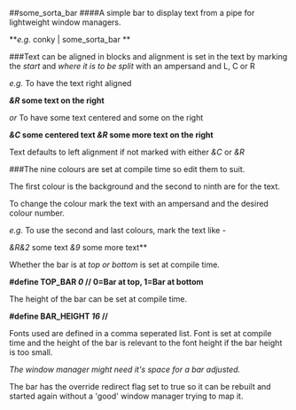 ##some_sorta_bar
####A simple bar to display text from a pipe for lightweight window managers.

***e.g.* conky | some_sorta_bar **

###Text can be aligned in blocks and alignment is set in the text by marking the *start* and *where it is to be split* with an ampersand and L, C or R

*e.g.* To have the text right aligned

***&R* some text on the right**

*or* To have some text centered and some on the right


***&C* some centered text *&R* some more text on the right**

Text defaults to left alignment if not marked with either *&C* or *&R*

###The nine colours are set at compile time so edit them to suit.

The first colour is the background and the second to ninth are for the text.

To change the colour mark the text with an ampersand and the desired colour number.

*e.g.* To use the second and last colours, mark the text like -

**&R*&2* some text *&9* some more text**

Whether the bar is at *top or bottom* is set at compile time.

**#define TOP_BAR *0*        // 0=Bar at top, 1=Bar at bottom**

The height of the bar can be set at compile time.

**#define BAR_HEIGHT *16*    //**

Fonts used are defined in a comma seperated list.
Font is set at compile time and the height of the bar is relevant to the font height 
if the bar height is too small.

*The window manager might need it's space for a bar adjusted.*

The bar has the override redirect flag set to true so it can be rebuilt and started again without a 'good' window manager trying to map it.
